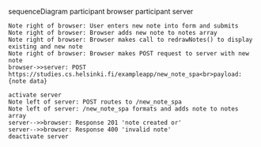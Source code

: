 sequenceDiagram
    participant browser
    participant server

    Note right of browser: User enters new note into form and submits
    Note right of browser: Browser adds new note to notes array
    Note right of browser: Browser makes call to redrawNotes() to display existing and new note
    Note right of browser: Browser makes POST request to server with new note 
    browser->>server: POST https://studies.cs.helsinki.fi/exampleapp/new_note_spa<br>payload:{note data}
    
    activate server
    Note left of server: POST routes to /new_note_spa
    Note left of server: /new_note_spa formats and adds note to notes array
    server-->>browser: Response 201 'note created or'
    server-->>browser: Response 400 'invalid note'
    deactivate server